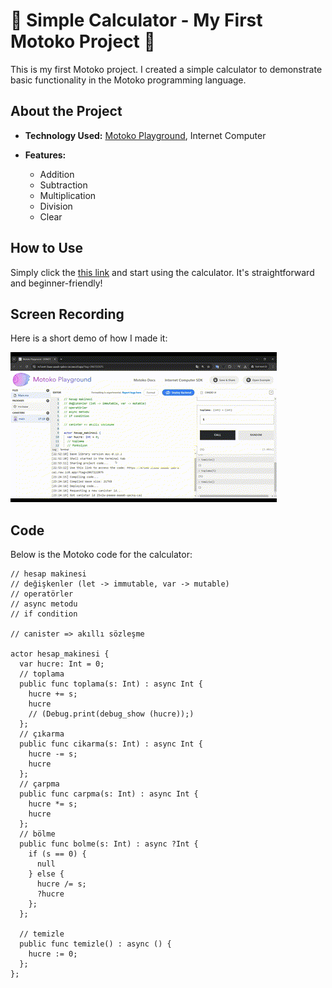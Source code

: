 # 🔢 Simple Calculator - My First Motoko Project 🚀
This is my first Motoko project. I created a simple calculator to demonstrate basic functionality in the Motoko programming language.

## About the Project

- **Technology Used:** [Motoko Playground](https://play.motoko.org/), Internet Computer
  
- **Features:**
  - Addition
  - Subtraction
  - Multiplication
  - Division
  - Clear
  
## How to Use

Simply click the [this link](https://a4gq6-oaaaa-aaaab-qaa4q-cai.raw.icp0.io/?id=25x2w-paaaa-aaaab-qackq-cai&tag=1&did=c2VydmljZSA6IHsKICBib2xtZTogKGludCkgLT4gKG9wdCBpbnQpOwogIGNhcnBtYTogKGludCkgLT4gKGludCk7CiAgY2lrYXJtYTogKGludCkgLT4gKGludCk7CiAgdGVtaXpsZTogKCkgLT4gKCk7CiAgdG9wbGFtYTogKGludCkgLT4gKGludCk7Cn0K) and start using the calculator. It's straightforward and beginner-friendly!

## Screen Recording

Here is a short demo of how I made it:

![Working Demo](https://github.com/basaranseyma/Motoko_Calculator/blob/main/Motoko_Calculator.gif)

## Code 

Below is the Motoko code for the calculator:

```motoko
// hesap makinesi
// değişkenler (let -> immutable, var -> mutable)
// operatörler 
// async metodu 
// if condition

// canister => akıllı sözleşme

actor hesap_makinesi {
  var hucre: Int = 0;
  // toplama
  public func toplama(s: Int) : async Int {
    hucre += s;
    hucre
    // (Debug.print(debug_show (hucre));)
  };
  // çıkarma
  public func cikarma(s: Int) : async Int {
    hucre -= s;
    hucre
  };
  // çarpma
  public func carpma(s: Int) : async Int {
    hucre *= s;
    hucre
  };
  // bölme
  public func bolme(s: Int) : async ?Int {
    if (s == 0) {
      null
    } else {
      hucre /= s;
      ?hucre
    };
  };

  // temizle
  public func temizle() : async () {
    hucre := 0;
  };
};
